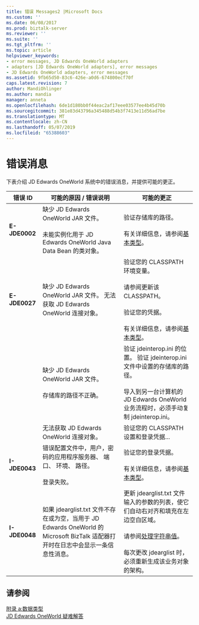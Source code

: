 ```yaml
---
title: 错误 Messages2 |Microsoft Docs
ms.custom: ''
ms.date: 06/08/2017
ms.prod: biztalk-server
ms.reviewer: ''
ms.suite: ''
ms.tgt_pltfrm: ''
ms.topic: article
helpviewer_keywords:
- error messages, JD Edwards OneWorld adapters
- adapters [JD Edwards OneWorld adapters], error messages
- JD Edwards OneWorld adapters, error messages
ms.assetid: 9fb65d50-83c6-426e-a0d6-674800ecf70f
caps.latest.revision: 7
author: MandiOhlinger
ms.author: mandia
manager: anneta
ms.openlocfilehash: 6de1d180bb0f44eac2af17eee03577ee4b45d70b
ms.sourcegitcommit: 381e83d43796a345488d54b3f7413e11d56ad7be
ms.translationtype: MT
ms.contentlocale: zh-CN
ms.lasthandoff: 05/07/2019
ms.locfileid: "65388603"
---
```

# <a name="error-messages"></a>错误消息
下表介绍 JD Edwards OneWorld 系统中的错误消息，并提供可能的更正。  
  
|错误 ID|可能的原因 / 错误说明|可能的更正|  
|--------------|-----------------------------------------|-------------------------|  
|**E-JDE0002**|缺少 JD Edwards OneWorld JAR 文件。<br /><br /> 未能实例化用于 JD Edwards OneWorld Java Data Bean 的类对象。|验证存储库的路径。<br /><br /> 有关详细信息，请参阅[基本类型](../core/basic-types1.md)。|  
|**E-JDE0027**|缺少 JD Edwards OneWorld JAR 文件。 无法获取 JD Edwards OneWorld 连接对象。|验证您的 CLASSPATH 环境变量。<br /><br /> 请参阅更新该 CLASSPATH。<br /><br /> 验证您的凭据。<br /><br /> 有关详细信息，请参阅[基本类型](../core/basic-types1.md)。|  
||缺少 JD Edwards OneWorld JAR 文件。<br /><br /> 存储库的路径不正确。|验证 jdeinterop.ini 的位置。 验证 jdeinterop.ini 文件中设置的存储库的路径。<br /><br /> 导入到另一台计算机的 JD Edwards OneWorld 业务流程时，必须手动复制 jdeinterop.ini。|  
||无法获取 JD Edwards OneWorld 连接对象。|验证您的 CLASSPATH 设置和登录凭据...|  
|**I-JDE0043**|错误配置文件中，用户，密码的应用程序服务器、 端口、 环境、 路径。<br /><br /> 登录失败。|验证您的登录凭据。<br /><br /> 有关详细信息，请参阅[基本类型](../core/basic-types1.md)。|  
|**I-JDE0048**|如果 jdearglist.txt 文件不存在或为空，当用于 JD Edwards OneWorld 的 Microsoft BizTalk 适配器打开时在日志中会显示一条信息性消息。|更新 jdearglist.txt 文件输入的参数的列表，使它们自动右对齐和填充在左边空白区域。<br /><br /> 请参阅[处理字符串值](../core/handling-string-values1.md)。<br /><br /> 每次更改 jdearglist 时，必须重新生成该业务对象的架构。|  
  
## <a name="see-also"></a>请参阅  
 [附录 a:数据类型](../core/appendix-a-data-types.md)   
 [JD Edwards OneWorld 疑难解答](../core/troubleshooting-jd-edwards-oneworld.md)